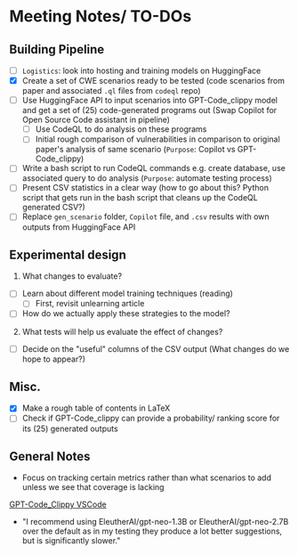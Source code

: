 # Meeting Notes/ TO-DOs

## Building Pipeline
- [ ] `Logistics`: look into hosting and training models on HuggingFace
- [x] Create a set of CWE scenarios ready to be tested (code scenarios from paper and associated `.ql` files from `codeql` repo)
- [ ] Use HuggingFace API to input scenarios into GPT-Code_clippy model and get a set of (25) code-generated programs out (Swap Copilot for Open Source Code assistant in pipeline)
    - [ ] Use CodeQL to do analysis on these programs
    - [ ] Initial rough comparison of vulnerabilities in comparison to original paper's analysis of same scenario (`Purpose`: Copilot vs GPT-Code_clippy)
- [ ] Write a bash script to run CodeQL commands e.g. create database, use associated query to do analysis (`Purpose`: automate testing process)
- [ ] Present CSV statistics in a clear way (how to go about this? Python script that gets run in the bash script that cleans up the CodeQL generated CSV?)
- [ ] Replace `gen_scenario` folder, `Copilot` file, and `.csv` results with own outputs from HuggingFace API

## Experimental design
1. What changes to evaluate?
- [ ] Learn about different model training techniques (reading)
    - [ ] First, revisit unlearning article
- [ ] How do we actually apply these strategies to the model?
2. What tests will help us evaluate the effect of changes? 
- [ ] Decide on the "useful" columns of the CSV output (What changes do we hope to appear?)

## Misc.
- [x] Make a rough table of contents in LaTeX
- [ ] Check if GPT-Code_clippy can provide a probability/ ranking score for its (25) generated outputs

## General Notes
- Focus on tracking certain metrics rather than what scenarios to add unless we see that coverage is lacking

[GPT-Code_Clippy VSCode](https://github.com/CodedotAl/code-clippy-vscode)
- "I recommend using EleutherAI/gpt-neo-1.3B or EleutherAI/gpt-neo-2.7B over the default as in my testing they produce a lot better suggestions, but is significantly slower."


